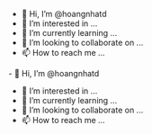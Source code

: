 - 👋 Hi, I’m @hoangnhatd
- 👀 I’m interested in ...
- 🌱 I’m currently learning ...
- 💞️ I’m looking to collaborate on ...
- 📫 How to reach me ...

<!---

- 🌱 I’m currently learning ...
- 💞️ I’m looking to collaborate on ...
- 📫 How to reach me ...

<!---
hoangnhatd/hoangnhatd is a ✨ special ✨ repository because its `README.md` (this file) appears on your GitHub profile.
You can click the Preview link to take a look at your changes.
--->- 👋 Hi, I’m @hoangnhatd
- 👀 I’m interested in ...
- 🌱 I’m currently learning ...
- 💞️ I’m looking to collaborate on ...
- 📫 How to reach me ...

<!---
hoangnhatd/hoangnhatd is a ✨ special ✨ repository because its `README.md` (this file) appears on your GitHub profile.
You can click the Preview link to take a look at your changes.
--->
